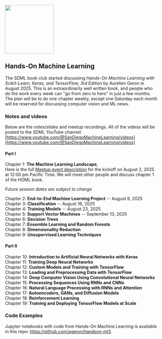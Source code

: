 <img src="https://github.com/SanDiegoMachineLearning/bookclub/blob/master/images/homl3.jfif?raw=true" width="160">

## Hands-On Machine Learning

The SDML book club started discussing *Hands-On Machine Learning with Scikit-Learn, Keras, and TensorFlow, 3rd Edition* 
by Aurelien Geron in August 2025. 
This is an extraordinarily well written book, and people who do the work every week can "go from zero to hero" in just a few months.
The plan will be to do one chapter weekly, except one Saturday each month will be reserved for discussing computer vision and ML news.

### Notes and videos
Below are the notes/slides and meetup recordings. 
All of the videos will be posted to the SDML YouTube channel:  [https://www.youtube.com/@SanDiegoMachineLearning/videos](https://www.youtube.com/@SanDiegoMachineLearning/videos)

#### Part I

Chapter 1:  **The Machine Learning Landscape**, \
Here is the full [Meetup event description](https://www.meetup.com/san-diego-machine-learning/events/310160598/) for the kickoff on August 2, 2025 at 12:00 pm Pacific Time. 
We will meet other people and discuss chapter 1 of the HOML book.

*Future session dates are subject to change*

Chapter 2:  **End-to-End Machine Learning Project** -- August 9, 2025 \
Chapter 3:  **Classification** -- August 16, 2025 \
Chapter 4:  **Training Models** -- August 23, 2025 \
Chapter 5:  **Support Vector Machines** -- September 13, 2025 \
Chapter 6:  **Decision Trees** \
Chapter 7:  **Ensemble Learning and Random Forests** \
Chapter 8:  **Dimensionality Reduction** \
Chapter 9:  **Unsupervised Learning Techniques**

#### Part II

Chapter 10:  **Introduction to Artificial Neural Networks with Keras** \
Chapter 11:  **Training Deep Neural Networks** \
Chapter 12:  **Custom Models and Training with TensorFlow** \
Chapter 13:  **Loading and Preprocessing Data with TensorFlow** \
Chapter 14:  **Deep Computer Vision Using Convolutional Neural Networks** \
Chapter 15:  **Processing Sequences Using RNNs and CNNs** \
Chapter 16:  **Natural Language Processing with RNNs and Attention** \
Chapter 17:  **Autoencoders, GANs, and Diffusion Models** \
Chapter 18:  **Reinforcement Learning** \
Chapter 19:  **Training and Deploying TensorFlow Models at Scale**


### Code Examples
Jupyter notebooks with code from Hands-On Machine Learning is available in this repo:  https://github.com/ageron/handson-ml3.

<br>
<br>
